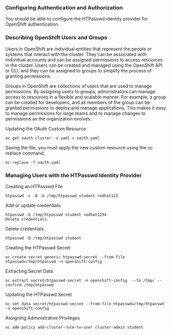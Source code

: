 ### Configuring Authentication and Authorization
You should be able to configure the HTPasswd identity provider for OpenShift authentication.

### Describing OpenShift Users and Groups
Users in OpenShift are individual entities that represent the people or systems that interact with the cluster. They can be associated with individual accounts and can be assigned permissions to access resources in the cluster. Users can be created and managed using the OpenShift API or CLI, and they can be assigned to groups to simplify the process of granting permissions.

Groups in OpenShift are collections of users that are used to manage permissions. By assigning users to groups, administrators can manage access to resources in a flexible and scalable manner. For example, a group can be created for developers, and all members of the group can be granted permissions to deploy and manage applications. This makes it easy to manage permissions for large teams and to manage changes to permissions as the organization evolves.

Updating the OAuth Custom Resource
```
oc get oauth cluster -o yaml > oauth.yaml
```
Saving the file, you must apply the new custom resource using the oc replace command.
```
oc replace -f oauth.yaml
```

### Managing Users with the HTPasswd Identity Provider
Creating an HTPasswd File
```
htpasswd -c -B -b /tmp/htpasswd student redhat123
```
Add or update credentials.
```
htpasswd -b /tmp/htpasswd student redhat1234
Delete credentials.
```
Delete credentials.
```
htpasswd -D /tmp/htpasswd student
```
Creating the HTPasswd Secret
```
oc create secret generic htpasswd-secret --from-file htpasswd=/tmp/htpasswd -n openshift-config
```
Extracting Secret Data
```
oc extract secret/htpasswd-secret -n openshift-config  --to /tmp/ --confirm /tmp/htpasswd
```
Updating the HTPasswd Secret
```
oc set data secret/htpasswd-secret --from-file htpasswd=/tmp/htpasswd -n openshift-config
```
Assigning Administrative Privileges
```
oc adm policy add-cluster-role-to-user cluster-admin student
```
